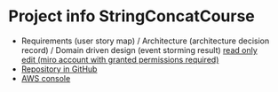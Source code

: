 # Project info StringConcatCourse  

- Requirements (user story map) / Architecture (architecture decision record) / Domain driven design (event storming result)
  [read only](https://miro.com/app/board/o9J_lG6VzeI=/)  
  [edit (miro account with granted permissions required)](https://miro.com/welcomeonboard/SJJiPa91ZtS9ww7e7D5vj9pUPTv8cEWw0wEDc05DUC8oTqNgmJCYY0up0TZOVVhb)  
- [Repository in GitHub](https://github.com/SinisterBBT/StringConcatCourse)  
- [AWS console](https://us-east-2.console.aws.amazon.com/console/home?region=us-east-2)  

  
